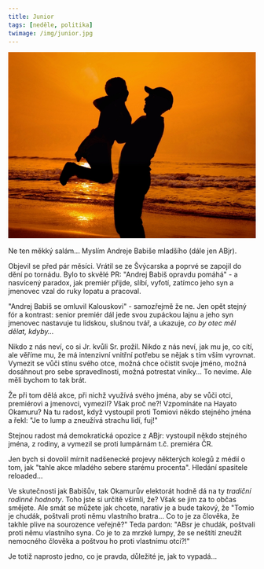 ```yaml
---
title: Junior
tags: [neděle, politika]
twimage: /img/junior.jpg
---
```


![cover](/img/junior.jpg)

Ne ten měkký salám... Myslím Andreje Babiše mladšího (dále jen ABjr).

Objevil se před pár měsíci. Vrátil se ze Švýcarska a poprvé se zapojil do dění po tornádu. Bylo to skvělé PR: "Andrej Babiš opravdu pomáhá" - a nasvícený paradox, jak premiér přijde, slíbí, vyfotí, zatímco jeho syn a jmenovec vzal do ruky lopatu a pracoval.

"Andrej Babiš se omluvil Kalouskovi" - samozřejmě že ne. Jen opět stejný fór a kontrast: senior premiér dál jede svou zupáckou lajnu a jeho syn jmenovec nastavuje tu lidskou, slušnou tvář, a ukazuje, _co by otec měl dělat, kdyby..._

Nikdo z nás neví, co si Jr. kvůli Sr. prožil. Nikdo z nás neví, jak mu je, co cítí, ale věříme mu, že má intenzivní vnitřní potřebu se nějak s tím vším vyrovnat. Vymezit se vůči stínu svého otce, možná chce očistit svoje jméno, možná dosáhnout pro sebe spravedlnosti, možná potrestat viníky... To nevíme. Ale měli bychom to tak brát.

Že při tom dělá akce, při nichž využívá svého jména, aby se vůči otci, premiérovi a jmenovci, vymezil? Však proč ne?! Vzpomínáte na Hayato Okamuru? Na tu radost, když vystoupil proti Tomiovi někdo stejného jména a řekl: "Je to lump a zneužívá strachu lidí, fuj!"

Stejnou radost má demokratická opozice z ABjr: vystoupil někdo stejného jména, z rodiny, a vymezil se proti lumpárnám t.č. premiéra ČR.

Jen bych si dovolil mírnit nadšenecké projevy některých kolegů z médií o tom, jak "tahle akce mladého sebere starému procenta". Hledání spasitele reloaded...

Ve skutečnosti jak Babišův, tak Okamurův elektorát hodně dá na ty _tradiční rodinné hodnoty_. Toho jste si určitě všimli, že? Však se jim za to občas smějete. Ale smát se můžete jak chcete, narativ je a bude takový, že "Tomio je chudák, poštvali proti němu vlastního bratra... Co to je za člověka, že takhle plive na sourozence veřejně?" Teda pardon: "ABsr je chudák, poštvali proti němu vlastního syna. Co je to za mrzké lumpy, že se neštítí zneužít nemocného člověka a poštvou ho proti vlastnímu otci?!"

Je totiž naprosto jedno, co je pravda, důležité je, jak to vypadá...